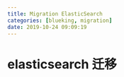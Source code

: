 ```yaml
---
title: Migration ElasticSearch
categories: [blueking, migration]
date: 2019-10-24 09:09:19
---
```

# elasticsearch 迁移
